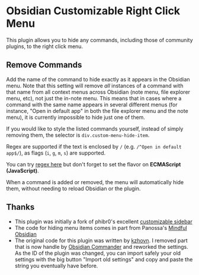 # Obsidian Customizable Right Click Menu

This plugin allows you to hide any commands, including those of community plugins, to the right click menu. 

## Remove Commands
Add the name of the command to hide exactly as it appears in the Obsidian menu. Note that this setting will remove *all* instances of a command with that name from all context menus across Obsidian (note menu, file explorer menu, etc), not just the in-note menu. This means that in cases where a command with the same name appears in several different menus (for instance, "Open in default app" in both the file explorer menu and the note menu), it is currently impossible to hide just one of them.

If you would like to style the listed commands yourself, instead of simply removing them, the selector is `div.custom-menu-hide-item`.

Regex are supported if the text is enclosed by `/` (e.g. `/^Open in default app$/`), as flags (`i`, `g`, `m`, `s`) are supported.

You can try [regex here](https://regex101.com/) but don't forget to set the flavor on **ECMAScript (JavaScript)**.

When a command is added or removed, the menu will automatically hide them, without needing to reload Obsidian or the plugin.

## Thanks
- This plugin was initially a fork of phibr0's excellent [customizable sidebar](https://github.com/phibr0/obsidian-customizable-sidebar)
- The code for hiding menu items comes in part from Panossa's [Mindful Obsidian](https://github.com/Panossa/mindful-obsidian/blob/master/main.ts)
- The original code for this plugin was written by [kzhovn](https://github.com/kzhovn/obsidian-customizable-menu). I removed part that is now handle by [Obsidian Commander](https://github.com/phibr0/obsidian-commander) and reworked the settings. As the ID of the plugin was changed, you can import safely your old settings with the big button "Import old settings" and copy and paste the string you eventually have before.